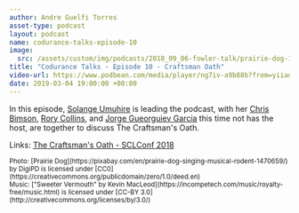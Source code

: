 ```yaml
---
author: Andre Guelfi Torres
asset-type: podcast
layout: podcast
name: codurance-talks-episode-10
image: 
  src: /assets/custom/img/podcasts/2018_09_06-fowler-talk/prairie-dog-1470659_1280.jpg
title: "Codurance Talks - Episode 10 - Craftsman Oath"
video-url: https://www.podbean.com/media/player/ng7iv-a9b88b?from=yiiadmin&download=1&version=1&vjs=1&skin=1&auto=0&share=1&fonts=Helvetica&download=1&rtl=0&pbad=1
date: 2019-03-04 19:00:00 +00:00
---
```


In this episode, [Solange Umuhire](https://github.com/SolangeUG) is leading the podcast, with her [Chris Bimson](https://github.com/christopher-bimson), [Rory Collins](https://github.com/RoryCollins), 
and [Jorge Gueorguiev Garcia](https://github.com/miyamotoakira) this time not has the host, are together to discuss The Craftsman's Oath. 


Links:
[The Craftsman's Oath - SCLConf 2018](https://www.youtube.com/watch?v=17vTLSkXTOo)

<sub>
Photo: [Prairie Dog](https://pixabay.com/en/prairie-dog-singing-musical-rodent-1470659/) by DigiPD is licensed under [CC0](https://creativecommons.org/publicdomain/zero/1.0/deed.en)
<br/>Music: ["Sweeter Vermouth" by Kevin MacLeod](https://incompetech.com/music/royalty-free/music.html) is licensed under [CC-BY 3.0](http://creativecommons.org/licenses/by/3.0/)
</sub>
